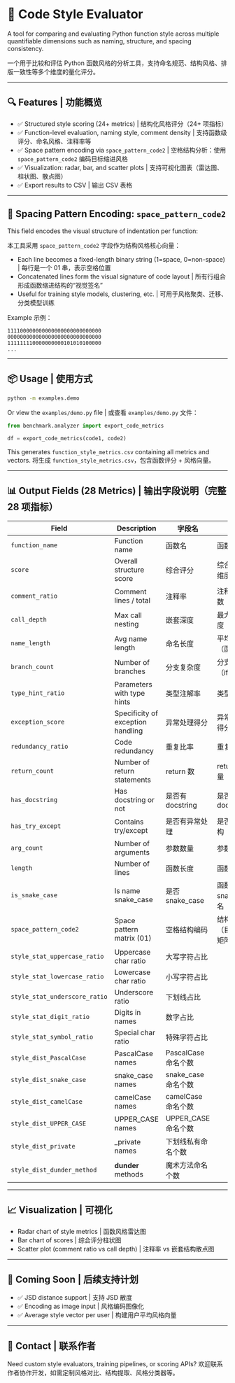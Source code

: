 # 📘 Code Style Evaluator

A tool for comparing and evaluating Python function style across multiple quantifiable dimensions such as naming, structure, and spacing consistency.

一个用于比较和评估 Python 函数风格的分析工具，支持命名规范、结构风格、排版一致性等多个维度的量化评分。

---

## 🔍 Features | 功能概览

- ✅ Structured style scoring (24+ metrics) | 结构化风格评分（24+ 项指标）
- ✅ Function-level evaluation, naming style, comment density | 支持函数级评分、命名风格、注释率等
- ✅ Space pattern encoding via `space_pattern_code2` | 空格结构分析：使用 `space_pattern_code2` 编码目标缩进风格
- ✅ Visualization: radar, bar, and scatter plots | 支持可视化图表（雷达图、柱状图、散点图）
- ✅ Export results to CSV | 输出 CSV 表格

---

## 🧠 Spacing Pattern Encoding: `space_pattern_code2`

This field encodes the visual structure of indentation per function:

本工具采用 `space_pattern_code2` 字段作为结构风格核心向量：

- Each line becomes a fixed-length binary string (1=space, 0=non-space) | 每行是一个 01 串，表示空格位置
- Concatenated lines form the visual signature of code layout | 所有行组合形成函数缩进结构的“视觉签名”
- Useful for training style models, clustering, etc. | 可用于风格聚类、迁移、分类模型训练

Example 示例：
```text
111100000000000000000000000000
000000000000000000000000000000
111111110000000000101010100000
...
```

---

## 📦 Usage | 使用方式

```bash
python -m examples.demo
```

Or view the `examples/demo.py` file | 或查看 `examples/demo.py` 文件：
```python
from benchmark.analyzer import export_code_metrics

df = export_code_metrics(code1, code2)
```

This generates `function_style_metrics.csv` containing all metrics and vectors.
将生成 `function_style_metrics.csv`，包含函数评分 + 风格向量。

---

## 📊 Output Fields (28 Metrics) | 输出字段说明（完整 28 项指标）

| Field | Description | 字段名 | 含义 |
|-------|-------------|--------|------|
| `function_name` | Function name | 函数名 | 函数名 |
| `score` | Overall structure score | 综合评分 | 综合评分（结构维度）|
| `comment_ratio` | Comment lines / total | 注释率 | 注释行数 / 总行数 |
| `call_depth` | Max call nesting | 嵌套深度 | 最大嵌套调用深度 |
| `name_length` | Avg name length | 命名长度 | 平均命名长度（函数+变量）|
| `branch_count` | Number of branches | 分支复杂度 | 分支数量（if/for/while）|
| `type_hint_ratio` | Parameters with type hints | 类型注解率 | 类型注解覆盖率 |
| `exception_score` | Specificity of exception handling | 异常处理得分 | 异常处理精准性得分 |
| `redundancy_ratio` | Code redundancy | 重复比率 | 重复结构比率 |
| `return_count` | Number of return statements | return 数 | return 语句数量 |
| `has_docstring` | Has docstring or not | 是否有 docstring | 是否有函数 docstring |
| `has_try_except` | Contains try/except | 是否有异常处理 | 是否包含异常结构 |
| `arg_count` | Number of arguments | 参数数量 | 参数数量 |
| `length` | Number of lines | 函数长度 | 函数行数 |
| `is_snake_case` | Is name snake_case | 是否 snake_case | 函数是否 snake_case 命名 |
| `space_pattern_code2` | Space pattern matrix (01) | 空格结构编码 | 结构风格编码（目标缩进01矩阵）|
| `style_stat_uppercase_ratio` | Uppercase char ratio | 大写字符占比 |
| `style_stat_lowercase_ratio` | Lowercase char ratio | 小写字符占比 |
| `style_stat_underscore_ratio` | Underscore ratio | 下划线占比 |
| `style_stat_digit_ratio` | Digits in names | 数字占比 |
| `style_stat_symbol_ratio` | Special char ratio | 特殊字符占比 |
| `style_dist_PascalCase` | PascalCase names | PascalCase 命名个数 |
| `style_dist_snake_case` | snake_case names | snake_case 命名个数 |
| `style_dist_camelCase` | camelCase names | camelCase 命名个数 |
| `style_dist_UPPER_CASE` | UPPER_CASE names | UPPER_CASE 命名个数 |
| `style_dist_private` | _private names | 下划线私有命名个数 |
| `style_dist_dunder_method` | __dunder__ methods | 魔术方法命名个数 |

---

## 📈 Visualization | 可视化

- Radar chart of style metrics | 函数风格雷达图
- Bar chart of scores | 综合评分柱状图
- Scatter plot (comment ratio vs call depth) | 注释率 vs 嵌套结构散点图

---

## 🔧 Coming Soon | 后续支持计划

- ✅ JSD distance support | 支持 JSD 散度
- ✅ Encoding as image input | 风格编码图像化
- ✅ Average style vector per user | 构建用户平均风格向量

---

## 🤝 Contact | 联系作者

Need custom style evaluators, training pipelines, or scoring APIs?
欢迎联系作者协作开发，如需定制风格对比、结构提取、风格分类器等。
